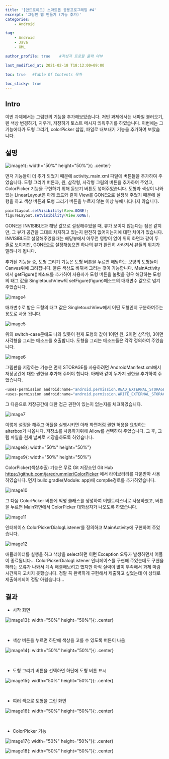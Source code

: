 ```yaml
---
title: '[안드로이드] 스마트폰 응용프로그래밍 #4' 
excerpt: '그림판 앱 만들기 (기능 추가)'
categories:
    - Android

tag:
    - Android
    - Java
    - XML

author_profile: true    #작성자 프로필 출력 여부

last_modified_at: 2021-02-18 T18:12:00+09:00

toc: true   #Table Of Contents 목차 

toc_sticky: true
---
```


## Intro
이번 과제에서는 그림판의 기능을 추가해보았습니다. 저번 과제에서는 새파일 불러오기, 펜 색상 변경하기, 지우개, 저장하기 토스트 메시지 띄워주기를 하였습니다. 이번에는 그 기능에다가 도형 그리기, colorPicker 삽입, 파일로 내보내기 기능을 추가하여 보았습니다. 

## 설명

![image1](https://user-images.githubusercontent.com/47733530/108334840-b1ee5b80-7215-11eb-911b-49427d595159.png){: width="50%" height="50%"}{: .center}

먼저 기능들이 더 추가 되었기 때문에 activity_main.xml 파일에 버튼들을 추가하여 주었습니다. 도형 그리기 버튼과, 원, 삼각형, 사각형 그림의 버튼을 추가하여 주었고, ColorPicker 기능을 구현하기 위해 돋보기 버튼도 넣어주었습니다. 도형과 색상이 나와있는 LinearLayout은 아래 코드와 같이 View를 GONE으로 설정해 주었기 때문에 실행을 하고 색상 버튼과 도형 그리기 버튼을 누르지 않는 이상 뷰에 나타나지 않습니다.

```java
paintLayout.setVisibility(View.GONE);
figureLayout.setVisibility(View.GONE);
 ```

GONE은 INVISIBLE과 해당 값으로 설정해주었을 때, 뷰가 보이지 않는다는 점은 같지만, 그 뷰가 공간을 그대로 차지하고 있는지 완전히 없어지는지에 대한 차이가 있습니다. INVISIBLE로 설정해주었을때는 해당뷰에서 아무런 영향이 없어 위의 화면과 같이 두 줄로 보이지만, GONE으로 설정해놓으면 하나의 뷰가 완전히 사라져서 뷰들의 위치가 밀려나게 됩니다.

추가된 기능들 중, 도형 그리기 기능은 도형 버튼을 누르면 해당하는 모양의 도형들이 Canvas위에 그려집니다. 물론 색상도 바꿔서 그리는 것이 가능합니다.  MainActivity에서 getFigure()메소드를 추가하여 사용자가 도형 버튼을 눌렀을 경우 해당하는 도형의 태그 값을 SingletouchView의 setFigure(figure)메소드의 매개변수 값으로 넘겨 주었습니다. 


![image4](https://user-images.githubusercontent.com/47733530/108334848-b450b580-7215-11eb-8dd2-27cc89e43217.png)


매개변수로 받은 도형의 태그 값은 SingletouchView에서 어떤 도형인지 구분하여주는 용도로 사용 됩니다.  


![image5](https://user-images.githubusercontent.com/47733530/108334857-b450b580-7215-11eb-8814-ba8b8481bb44.png)


위의 switch-case문에도 나와 있듯이 현재 도형의 값이 1이면 원, 2이면 삼각형, 3이면 사각형을 그리는 메소드를 호출합니다. 도형을 그리는 메소드들은 각각 정의하여 주었습니다.


![image6](https://user-images.githubusercontent.com/47733530/108334860-b4e94c00-7215-11eb-9f74-4d7143faa741.png)


그림판을 저장하는 기능은 먼저 STORAGE를 사용하려면 AndroidManifest.xml에서 저장공간에 대한 권한을 추가해 주어야 합니다. 아래와 같이 두가지 권한을 추가하여 주었습니다.


```java
<uses-permission android:name="android.permission.READ_EXTERNAL_STORAGE" />
<uses-permission android:name="android.permission.WRITE_EXTERNAL_STORAGE" />
```
 
그 다음으로 저장공간에 대한 접근 권한이 있는지 없는지를 체크하였습니다. 


![image7](https://user-images.githubusercontent.com/47733530/108334863-b581e280-7215-11eb-8158-1e885b531ba8.png)


이렇게 설정을 해주고 어플을 실행시키면 아래 화면처럼 권한 허용을 요청하는 alterbox가 나옵니다. 저장소를 사용하기위해 Allow를 선택하여 주었습니다.  그 후, 그림 파일을 현재 날짜로 저장을하도록 하였습니다.


![image8](https://user-images.githubusercontent.com/47733530/108334865-b581e280-7215-11eb-986b-05f85fb4861b.png){: width="50%" height="50%"}

![image9](https://user-images.githubusercontent.com/47733530/108334868-b61a7900-7215-11eb-839e-06a6aeba90fb.png){: width="50%" height="50%"}


ColorPicker(색상추출) 기능은 무료 Git 저장소인 Git Hub https://github.com/jaredrummler/ColorPicker 에서 라이브러리를 다운받아 사용하였습니다. 먼저 build.gradle(Module: app)에 complie경로를 추가하였습니다. 


![image10](https://user-images.githubusercontent.com/47733530/108334871-b6b30f80-7215-11eb-86be-bfb259097192.png)


그 다음 ColorPicker 버튼에 익명 클래스를 생성하여 이벤트리스너로 사용하였고, 버튼을 누르면 Main화면에서 ColorPicker 대화상자가 나오도록 하였습니다. 


![image11](https://user-images.githubusercontent.com/47733530/108334873-b6b30f80-7215-11eb-88c8-1950fddd3c8d.png)


인터페이스 ColorPickerDialogListener를 정의하고 MainActivity에 구현하여 주었습니다.


![image12](https://user-images.githubusercontent.com/47733530/108334876-b74ba600-7215-11eb-8ab8-f8ce0ab7f9fa.png)


애뮬레이터를 실행을 하고 색상을 select하면 이런 Exception 오류가 발생하면서 어플이 종료됩니다… ColorPickerDialogListener 인터페이스를 구현해 주었는데도 구현을 하라는 오류가 나와서 계속 해결해보려고 했지만 아직 실력이 많이 부족해서 과제 마감시간까지 고치지 못했습니다. 정말 꼭 완벽하게 구현해서 제출하고 싶었는데 이 상태로 제출하게되어 정말 아쉽습니다… 


## 결과

- 시작 화면

![image13](https://user-images.githubusercontent.com/47733530/108334878-b74ba600-7215-11eb-8f56-53d11438cd6e.png){: width="50%" height="50%"}{: .center}

<br>

- 색상 버튼을 누르면 하단에 색상을 고를 수 있도록 버튼이 나옴

![image14](https://user-images.githubusercontent.com/47733530/108334879-b7e43c80-7215-11eb-9ef1-81268f45d577.png){: width="50%" height="50%"}{: .center}

<br>

- 도형 그리기 버튼을 선택하면 하단에 도형 버튼 표시

![image15](https://user-images.githubusercontent.com/47733530/108334883-b7e43c80-7215-11eb-9ffc-c16119a63f8c.png){: width="50%" height="50%"}{: .center}

<br>

- 여러 색으로 도형을 그린 화면

![image16](https://user-images.githubusercontent.com/47733530/108334886-b87cd300-7215-11eb-9e52-0d6473accb2b.png){: width="50%" height="50%"}{: .center}

<br>

- ColorPicker 기능 

![image17](https://user-images.githubusercontent.com/47733530/108334887-b9156980-7215-11eb-9fef-af90dc72ce27.png){: width="50%" height="50%"}{: .center}


![image18](https://user-images.githubusercontent.com/47733530/108334890-b9ae0000-7215-11eb-9952-325670164676.png){: width="50%" height="50%"}{: .center}
